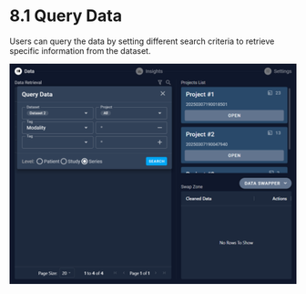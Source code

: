 # 8.1 Query Data

Users can query the data by setting different search criteria to retrieve specific information from the dataset.

![Image](img/image_62.png)

